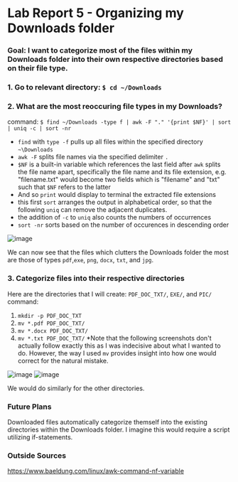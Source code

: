 # Lab Report 5 - Organizing my Downloads folder

### Goal: I want to categorize most of the files within my Downloads folder into their own respective directories based on their file type.

### 1. Go to relevant directory: `$ cd ~/Downloads`
### 2. What are the most reoccuring file types in my Downloads?
command: `$ find ~/Downloads -type f | awk -F "." '{print $NF}' | sort | uniq -c | sort -nr`
- `find` with `type -f` pulls up all files within the specified directory `~\Downloads`
- `awk -F` splits file names via the specified delimiter `.`
- `$NF` is a built-in variable which references the last field after `awk` splits the file name apart, specifically the file name and its file extension, e.g. "filename.txt" would become two fields which is "filename" and "txt" such that `$NF` refers to the latter
- And so `print` would display to terminal the extracted file extensions
- this first `sort` arranges the output in alphabetical order, so that the following `uniq` can remove the adjacent duplicates. 
- the addition of `-c` to `uniq` also counts the numbers of occurrences
- `sort -nr` sorts based on the number of occurences in descending order

![image](https://user-images.githubusercontent.com/111631103/224905984-f0184ab6-692b-46e4-af3f-e1ef1006f68b.png)

We can now see that the files which clutters the Downloads folder the most are those of types `pdf`,`exe`, `png`, `docx`, `txt`, and `jpg`.

### 3. Categorize files into their respective directories

Here are the directories that I will create: `PDF_DOC_TXT/`, `EXE/`, and `PIC/`
command: 
  1. `mkdir -p PDF_DOC_TXT`
  2. `mv *.pdf PDF_DOC_TXT/`
  3. `mv *.docx PDF_DOC_TXT/`
  4. `mv *.txt PDF_DOC_TXT/`
*Note that the following screenshots don't actually follow exactly this as I was indecisive about what I wanted to do. However, the way I used `mv` provides insight into how one would correct for the natural mistake.

![image](https://user-images.githubusercontent.com/111631103/224907786-1a70a599-985c-409e-84a1-524d12efe94c.png)
![image](https://user-images.githubusercontent.com/111631103/224907801-ab1b0028-1fb5-477f-a792-b651a745929c.png)

We would do similarly for the other directories.

### Future Plans
Downloaded files automatically categorize themself into the existing directories within the Downloads folder. I imagine this would require a script utilizing if-statements.

### Outside Sources
https://www.baeldung.com/linux/awk-command-nf-variable
